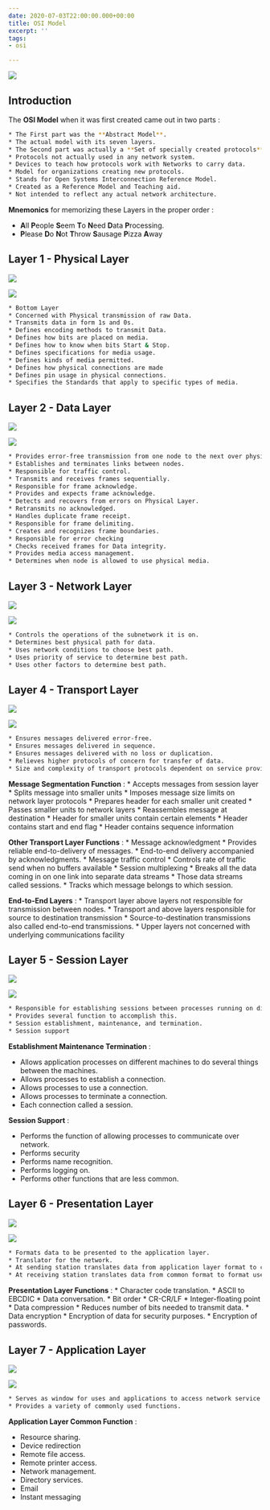 ```yaml
---
date: 2020-07-03T22:00:00.000+00:00
title: OSI Model
excerpt: ''
tags:
- osi

---
```

![](/images/osi-model-7-layers.svg)


## Introduction


The **OSI Model** when it was first created came out in two parts :

```zsh
* The First part was the **Abstract Model**.
* The actual model with its seven layers.
* The Second part was actually a **Set of specially created protocols**, that were designed to illustrate how the protocols would fit inside this **abstract model**.
* Protocols not actually used in any network system.
* Devices to teach how protocols work with Networks to carry data.
* Model for organizations creating new protocols.
* Stands for Open Systems Interconnection Reference Model.
* Created as a Reference Model and Teaching aid.
* Not intended to reflect any actual network architecture.
```

**Mnemonics** for memorizing these Layers in the proper order :

* **A**ll **P**eople **S**eem **T**o **N**eed **D**ata **P**rocessing.
* **P**lease **D**o **N**ot **T**hrow **S**ausage **P**izza **A**way



## Layer 1 - Physical Layer


![](/images/physical-osi-model-1.svg)

![](/images/1-physical-layer.svg)


```zsh
* Bottom Layer
* Concerned with Physical transmission of raw Data.
* Transmits data in form 1s and 0s.
* Defines encoding methods to transmit Data.
* Defines how bits are placed on media.
* Defines how to know when bits Start & Stop.
* Defines specifications for media usage.
* Defines kinds of media permitted.
* Defines how physical connections are made
* Defines pin usage in physical connections.
* Specifies the Standards that apply to specific types of media.
```



## Layer 2 - Data Layer


![](/images/data-osi-model-1.svg)

![](/images/2-data-link-layer.svg)


```zsh
* Provides error-free transmission from one node to the next over physical media.
* Establishes and terminates links between nodes.
* Responsible for traffic control.
* Transmits and receives frames sequentially.
* Responsible for frame acknowledge.
* Provides and expects frame acknowledge.
* Detects and recovers from errors on Physical Layer.
* Retransmits no acknowledged.
* Handles duplicate frame receipt.
* Responsible for frame delimiting.
* Creates and recognizes frame boundaries.
* Responsible for error checking
* Checks received frames for Data integrity.
* Provides media access management.
* Determines when node is allowed to use physical media.
```



## Layer 3 - Network Layer


![](/images/network-osi-model-1.svg)

![](/images/3-network-layer.svg)


```zsh
* Controls the operations of the subnetwork it is on.
* Determines best physical path for data.
* Uses network conditions to choose best path.
* Uses priority of service to determine best path.
* Uses other factors to determine best path.
```



## Layer 4 - Transport Layer


![](/images/transport-osi-model-1.svg)

![](/images/4-transport-layer.svg)


```zsh
* Ensures messages delivered error-free.
* Ensures messages delivered in sequence.
* Ensures messages delivered with no loss or duplication.
* Relieves higher protocols of concern for transfer of data.
* Size and complexity of transport protocols dependent on service provided by network layer.
```


**Message Segmentation Function** :
	* Accepts messages from session layer
	* Splits message into smaller units
	* Imposes message size limits on network layer protocols
	* Prepares header for each smaller unit created
	* Passes smaller units to network layers
	* Reassembles message at destination
	* Header for smaller units contain certain elements
	* Header contains start and end flag
	* Header contains sequence information



**Other Transport Layer Functions** :
	* Message acknowledgment
		* Provides reliable end-to-delivery of messages.
		* End-to-end delivery accompanied by acknowledgments.
	* Message traffic control
		* Controls rate of traffic send when no buffers available
	* Session multiplexing
		* Breaks all the data coming in on one link into separate data streams
		* Those data streams called sessions.
		* Tracks which message belongs to which session.


**End-to-End Layers** :
	* Transport layer above layers not responsible for transmission between nodes.
	* Transport and above layers responsible for source to destination transmission
	* Source-to-destination transmissions also called end-to-end transmissions.
	* Upper layers not concerned with underlying communications facility



## Layer 5 - Session Layer


![](/images/session-osi-model-1.svg)

![](/images/5-session-layer.svg)


```zsh
* Responsible for establishing sessions between processes running on different computers.
* Provides several function to accomplish this.
* Session establishment, maintenance, and termination.
* Session support
```

**Establishment Maintenance Termination** :
* Allows application processes on different machines to do several things between the machines.
* Allows processes to establish a connection.
* Allows processes to use a connection.
* Allows processes to terminate a connection.
* Each connection called a session.

**Session Support** :
* Performs the function of allowing processes to communicate over network.
* Performs security
* Performs name recognition.
* Performs logging on.
* Performs other functions that are less common.



## Layer 6 - Presentation Layer


![](/images/presentation-osi-model-1.svg)

![](/images/6-presentation-layer.svg)


```zsh
* Formats data to be presented to the application layer.
* Translator for the network.
* At sending station translates data from application layer format to common format.
* At receiving station translates data from common format to format used by application layer.
```

**Presentation Layer Functions** :
	* Character code translation.
		* ASCII to EBCDIC
	* Data conversation.
		* Bit order
		* CR-CR/LF
		* Integer-floating point
	* Data compression
		* Reduces number of bits needed to transmit data.
	* Data encryption
		* Encryption of data for security purposes.
		* Encryption of passwords.



## Layer 7 - Application Layer


![](/images/application-osi-model-1.svg)

![](/images/7-application-layer.svg)


```zsh
* Serves as window for uses and applications to access network service.
* Provides a variety of commonly used functions.
```

**Application Layer Common Function** :

* Resource sharing.
* Device redirection
* Remote file access.
* Remote printer access.
* Network management.
* Directory services.
* Email
* Instant messaging